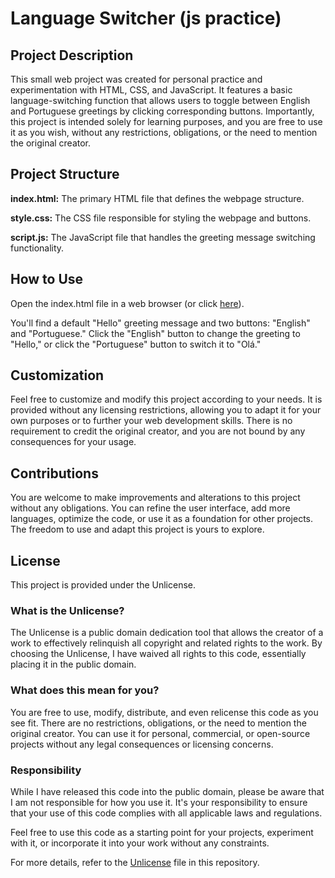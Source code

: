 # Language Switcher (js practice)


## Project Description
This small web project was created for personal practice and experimentation with HTML, CSS, and JavaScript. It features a basic language-switching function that allows users to toggle between English and Portuguese greetings by clicking corresponding buttons. Importantly, this project is intended solely for learning purposes, and you are free to use it as you wish, without any restrictions, obligations, or the need to mention the original creator.

## Project Structure
**index.html:** The primary HTML file that defines the webpage structure.

**style.css:** The CSS file responsible for styling the webpage and buttons.

**script.js:** The JavaScript file that handles the greeting message switching functionality.

## How to Use
Open the index.html file in a web browser (or click [here](https://sarafreitas02.github.io/js-practice.languageSwitcher1/)).

You'll find a default "Hello" greeting message and two buttons: "English" and "Portuguese."
Click the "English" button to change the greeting to "Hello," or click the "Portuguese" button to switch it to "Olá."

## Customization
Feel free to customize and modify this project according to your needs. It is provided without any licensing restrictions, allowing you to adapt it for your own purposes or to further your web development skills. There is no requirement to credit the original creator, and you are not bound by any consequences for your usage.

## Contributions
You are welcome to make improvements and alterations to this project without any obligations. You can refine the user interface, add more languages, optimize the code, or use it as a foundation for other projects. The freedom to use and adapt this project is yours to explore.

## License

This project is provided under the Unlicense.

### What is the Unlicense?

The Unlicense is a public domain dedication tool that allows the creator of a work to effectively relinquish all copyright and related rights to the work. By choosing the Unlicense, I have waived all rights to this code, essentially placing it in the public domain.

### What does this mean for you?

You are free to use, modify, distribute, and even relicense this code as you see fit. There are no restrictions, obligations, or the need to mention the original creator. You can use it for personal, commercial, or open-source projects without any legal consequences or licensing concerns.

### Responsibility

While I have released this code into the public domain, please be aware that I am not responsible for how you use it. It's your responsibility to ensure that your use of this code complies with all applicable laws and regulations.

Feel free to use this code as a starting point for your projects, experiment with it, or incorporate it into your work without any constraints.

For more details, refer to the [Unlicense](UNLICENSE) file in this repository.
